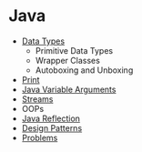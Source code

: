 # Java

- [Data Types](src/main/java/DataTypes)
  - Primitive Data Types
  - Wrapper Classes
  - Autoboxing and Unboxing
- [Print](src/main/java/JavaPrint)
- [Java Variable Arguments](src/main/java/VariableArguments)
- [Streams](src/main/java/Streams)
- OOPs
- [Java Reflection](src/main/java/JavaReflection)
- [Design Patterns](src/main/java/DesignPatterns)
- [Problems](src/main/java/Problems)



